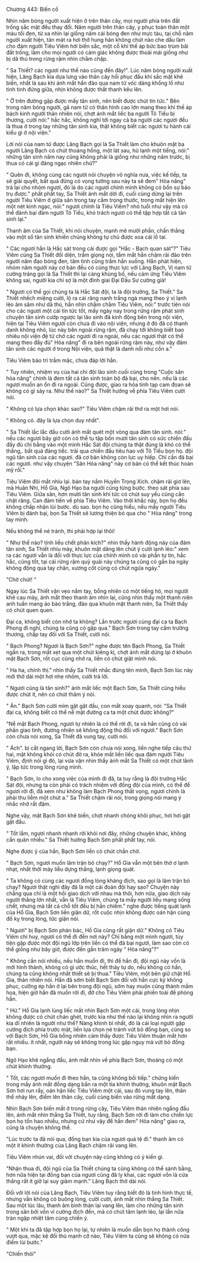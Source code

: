 




Chương 443: Biến cố


Nhìn năm bóng người xuất hiện ở trên thân cây, mọi người phía trên đất trống sắc mặt đều thay đổi. Năm người trên thân cây, y phục toàn thân một màu tối đen, từ xa nhìn lại giống năm cái bóng đen như mực tàu, tại chỗ năm người xuất hiện, tản mát ra hơi thở hung hãn không chút nào che dấu làm cho đám người Tiêu Viêm hơi biến sắc, một cỗ khí thế áp bức bao trùm bãi đất trống, làm cho mọi người có cảm giác không được thoải mái giống như bị dã thú trong rừng rậm nhìn chằm chặp.

" Sa Thiết? các ngươi như thế nào cũng đến đây!". Lúc năm bóng người xuất hiện, Lăng Bạch kia dựa lưng vào thân cây hồi phục đấu khí sắc mặt khẽ biến, nhất là sau khi ánh mắt hắn đảo qua nam tử vóc dáng khổng lồ như tinh tinh đứng giữa, nhịn không được thất thanh kêu lên.

" Ở trên đường gặp được mấy tân sinh, nên biết được chút tin tức." Bên trong năm bóng người, gã nam tử có thân hình cao lớn mang theo khí thế áp bách kinh người thản nhiên nói, chợt ánh mắt liếc ba người Tô Tiếu bị thương, cười nói:" hắc hắc, không nghĩ tới ngay cả ba người các ngươi đều là thua ở trong tay những tân sinh kia, thật không biết các ngươi tu hành cái kiểu gì ở nội viện."

Lời nói của nam tử được Lăng Bạch gọi là Sa Thiết làm cho khuôn mặt ba người Lăng Bạch có chút thoáng hồng, một lát sau, hừ lạnh một tiếng, nói:" những tân sinh năm nay cũng không phải là giống như những năm trước, bị thua có cái gì đáng ngạc nhiên chứ?"

" Quên đi, không cùng các ngươi nói chuyện vô nghĩa nưa, việc kế tiếp, ta sẽ giải quyết, bất quá đừng có vọng tưởng sau này ta sẽ đem" Hỏa năng" trả lại cho nhóm ngươi, đó là do các ngươi chính mình không có bổn sự bảo trụ được." phất phất tay, Sa Thiết ánh mắt dời đi, cuối cùng dừng lại trên người Tiêu Viêm ở giữa sân trong tay cầm trọng thước, trong mắt hiện lên một nét kinh ngạc, nói:" ngươi chính là Tiêu Viêm? nhỏ tuổi như vậy mà có thể đánh bại đám người Tô Tiếu, khó trách ngươi có thể tập hợp tất cả tân sinh lại."

Thanh âm của Sa Thiết, khi nói chuyện, mạnh mẽ mười phần, chấn thẳng vào một số tân sinh khiến chúng không tự chủ được xoa cái lổ tai.

" Các ngươi hẳn là Hắc sát trong cái được gọi "Hắc - Bạch quan sát"?" Tiêu Viêm cùng Sa Thiết đối diện, trầm giọng nói, tầm mắt hắn chậm rãi đảo trên người năm đạo bóng đen, tâm tình cũng trầm hẳn xuống. Hắn phát hiện, nhóm năm người này cơ bản đều có cùng thực lực với Lăng Bạch, Vị nam tử cường tráng gọi là Sa Thiết thì lại càng khủng bố, nếu cảm ứng Tiêu Viêm không sai, người kia chỉ sợ là một đỉnh giai Đại Đấu Sư cường giả!

" Ngươi có thể gọi chúng ta là Hắc Sát đội, ta là đội trưởng, Sa Thiết." Sa Thiết nhếch miệng cười, lộ ra cái răng nanh trắng ngà mang theo ý vị lạnh lẽo âm sâm như dã thú, hắn nhìn chằm chằm Tiêu Viêm, nói:" trước tiên nói cho các ngươi một cái tin tức tốt, mấy ngày nay trong rừng rậm phát sinh chuyện tân sinh cướp ngược lại lão sinh đã kinh động bên trong nội viện, hiện tại Tiêu Viêm ngươi còn chưa đi vào nội viện, nhưng ở đó đã có thanh danh không nhỏ, lúc này bên ngoài rừng rậm, đã chạy tới không biết bao nhiêu nội viện đệ tử chờ các ngươi đi ra ngoài, nếu các ngươi thật có thể mang theo đầy đủ" Hỏa năng" đi ra bên ngoài rừng rậm này, như vậy đám tân sinh các người ở trong Nội viện, quả thật là danh nổi như cồn a."

Tiêu Viêm bảo trì trầm mặc, chưa đáp lời hắn.

" Tuy nhiên, nhiệm vụ của hai chi đội lão sinh cuối cùng trong "Cuộc săn hỏa năng" chính là đem tất cả tân sinh toàn bộ đả bại, cho nên. nếu là các ngươi muốn an ổn đi ra ngoài. Cũng được, giao ra hỏa tinh tạp cam đoan sẽ không có gì sảy ra. Như thế nào?" Sa Thiết hướng về phía Tiêu Viêm cười nói.

" Không có lựa chọn khác sao?" Tiêu Viêm chậm rãi thở ra một hơi nói.

" Không có. đây là lựa chọn duy nhất".

" Sa Thiết lắc lắc đầu cười ánh mắt quét một vòng qua đám tân sinh. nói:" nếu các ngươi bây giờ còn có thể tụ tập bốn mươi tân sinh có sức chiến đấu đầy đủ chỉ bằng vào một mình Hắc Sát đội chúng ta thật đúng là khó có thể thắng,. bất quá đáng tiếc. trải qua chiến đấu tiêu hao với Tô Tiếu bọn họ. đội ngũ tân sinh của các ngươi. đã cơ bản không còn lực uy hiếp. Chỉ cần đả bại các ngươi. như vậy chuyện "Săn Hỏa năng" này cơ bản có thể kết thúc hoàn mỹ rồi."

Tiêu Viêm đôi mắt nhíu lại. bàn tay nắm Huyền Trọng Xích. chậm rãi giơ lên, mà Huân Nhi, Hổ Gia, Ngô Hạo ba người cũng từng bước. theo sát phía sau Tiêu Viêm. Giữa sân, hơn mười tân sinh khí tức có chút suy yếu cũng cắn chặt răng. Can đảm tiến về phía Tiêu Viêm. Vào thời khắc này, bọn họ đều không chấp nhận lùi bước. dù sao. bọn họ cũng hiểu, nếu mấy người Tiêu Viêm bị đánh bại, bọn Sa Thiết sẽ lương thiện bỏ qua cho " Hỏa năng" trong tay mình.

Nếu không thể né tránh, thì phải hợp lại thôi!

" Như thế nào? tính liều chết phản kích?" nhìn thấy hành động này của đám tân sinh, Sa Thiết nhíu mày, khuôn mặt dâng lên chút ý cười lạnh lẻo:" xem ra các ngươi vẫn là đối với thực lực của chính mình có vài phần tự tin, hắc hắc, cũng tốt, tại cái rừng rậm quỷ quái này chúng ta cũng có gần ba ngày không động qua tay chân, xương cốt cũng có chút ngứa ngáy."

"Chờ chút! "

Ngay lúc Sa Thiết vặn vẹo nắm tay, bỗng nhiên có một tiếng hô, mọi người khẽ cau mày, ánh mắt theo thanh âm nhìn lại, cũng nhìn thấy một thanh niên anh tuấn mang áo bào trắng, đảo qua khuôn mặt thanh niên, Sa Thiết thấy có chút quen quen.

Đại ca, không biết còn nhớ ta không? Lần trước ngươi cùng đại ca ta Bạch Phong đi nghỉ, chúng ta cũng có gặp qua." Bạch Sơn trong tay cầm trường thương, chắp tay đối với Sa Thiết, cười nói.

" Bạch Phong? Ngươi là Bạch Sơn?" nghe được tên Bạch Phong, Sa Thiết ngẩn ra, trong mắt xẹt qua một chút kiêng kị, chợt ánh mắt dừng lại ở khuôn mặt Bạch Sơn, rốt cục cũng nhớ ra, liền có chút giật mình nói.

" Ha ha, chính thị." nhìn thấy Sa Thiết nhắc đúng tên mình, Bạch Sơn lúc này mới thở dài một hơi nhẹ nhõm, cười trả lời.

" Ngươi cũng là tân sinh?" ánh mắt liếc một Bạch Sơn, Sa Thiết cũng hiểu được chút ít, nên có chút thâm ý nói.

" Ân." Bạch Sơn cười mỉm gật gật đầu, con mắt xoay quanh, nói: "Sa Thiết đại ca, không biết có thể nể mặt đường ca ta một chút được không?"

"Nể mặt Bạch Phong, ngươi tự nhiên là có thể rời đi, ta và hắn cũng có vài phần giao tình, đương nhiên sẽ không động thủ đối với ngươi." Bạch Sơn còn chưa nói xong, Sa Thiết đã vung tay, cười nói.

" Ách". bị cắt ngang lời, Bạch Sơn còn chưa nói xong, liền nghe tiếp câu thứ hai, mặt không khỏi có chút đờ ra, khóe mắt liền liếc qua đám người Tiêu Viêm, định nói gì đó, lại vừa vặn nhìn thấy ánh mắt Sa Thiết có một chút lãnh ý, lập tức trong lòng rùng mình.

" Bạch Sơn, lo cho xong việc của mình đi đã, ta tuy rằng là đội trưởng Hắc Sát đội, nhưng ta còn phải có trách nhiệm với đồng đội của mình, có thể để ngươi rời đi, đã xem như không làm Bạch Phong thất vọng, ngươi chính là phải thu liễm một chút a." Sa Thiết chậm rãi nói, trong giọng nói mang ý nhắc nhở rất đậm.

Nghe vậy, mặt Bạch Sơn khẽ biến, chợt nhanh chóng khôi phục, hơi hơi gật gật đầu.

" Tốt lắm, ngươi nhanh nhanh rời khỏi nơi đây, những chuyện khác, không cần quản nhiều." Sa Thiết hướng Bạch Sơn phất phất tay, nói.

Nghe được ý của hắn, Bạch Sơn liền có chút chần chờ.

" Bạch Sơn, ngươi muốn lâm trận bỏ chạy?" Hổ Gia vẫn một bên thờ ơ lạnh nhạt, nhất thời mày liễu dựng thẳng, lạnh giọng quát.

" Ta không có cùng các ngươi đồng lòng kháng địch, sao gọi là lâm trận bỏ chạy? Ngươi thật nghỉ đây đã là một cái đoàn đội hay sao? Chuyện này chẳng qua chỉ là một hồi giao dịch với nhau mà thôi, hơn nữa, giao dịch này người thắng lớn nhất, vẫn là Tiêu Viêm, chúng ta mấy người liều mạng sống chết, nhưng mà tất cả chỗ tốt đều bị hắn chiếm." nghe được tiếng quát lạnh của Hổ Gia, Bạch Sơn liền giận dữ, rốt cuộc nhịn không được oán hận cùng đố kỵ trong lòng, tức giận nói.

" Ngươi" bị Bạch Sơn phản bác, Hổ Gia cũng rất giận dữ:" Không có Tiêu Viêm chỉ huy, ngươi có thể đi đến nơi này? Chỉ bằng một mình ngươi, tùy tiện gặp được một đội ngũ lớp trên liền có thể đả bại ngươi, làm sao còn có thể giống như bây giờ, được đến gần trăm ngày " Hỏa năng"?"

" Không cần nói nhiều, nếu hắn muốn đi, thì để hắn đi, đội ngũ này vốn là mới hình thành, không có gì ước thúc, hết thảy tự do, nếu không có hắn, chúng ta cũng không nhất thiết sẽ bị thua." Tiêu Viêm, một bên giữ chặt Hổ Gia, thản nhiên nói. Hắn đã sớm biết Bạch Sơn đối với hắn cực kỳ không phục, cưỡng ép hắn ở lại bên trong đội ngũ, sớm hay muộn cũng thành mầm họa, hiện giờ hắn đã muốn rời đi, đỡ cho Tiêu Viêm phải phiền toái đề phòng hắn.

" Hừ." Hổ Gia lạnh lùng liếc mắt nhìn Bạch Sơn một cái, trong lòng nhịn không được có chút chán ghét, trước kia như thế nào lại không nhìn ra người kia dĩ nhiên là người như thế? Nàng khinh bỉ nhất, đó là cái loại người gặp cường địch phía trước mặt, liền lựa chọn né tránh vứt bỏ đồng bạn, cùng so với Bạch Sơn, Hổ Gia bỗng nhiên cảm thấy được Tiêu Viêm thuận mắt hơn rất nhiều. ít nhất, người này sẽ không trong lúc gặp nguy mà vứt bỏ đồng bạn.

Ngô Hạo khẽ ngẩng đầu, ánh mắt nhìn về phía Bạch Sơn, thoáng có một chút khinh thường.

" Tốt, các ngươi muốn đi theo hắn, ta cũng không bồi tiếp." chứng kiến trong mấy ánh mắt đồng dạng bắn ra một tia khinh thường, khuôn mặt Bạch Sơn hơi run rẩy, oán hận liếc Tiêu Viêm một cái, sau đó vung tay lên, thân thể nhảy lên, điểm lên thân cây, cuối cùng biến vào rừng mất dạng.

Nhìn Bạch Sơn biến mất ở trong rừng cây, Tiêu Viêm thản nhiên ngẩng đầu lên, ánh mắt nhìn thẳng Sa Thiết, tuy rằng, Bạch Sơn rời đi làm cho chiến lực bọn họ tổn hao nhiều, nhưng cứ như vậy để hắn đem" Hỏa năng" giao ra, cũng là chuyện không thể.

"Lúc trước ta đã nói qua, đồng bạn kia của ngươi quá tệ đi." thanh âm có một ít khinh thường của Lăng Bạch chậm rãi vang lên.

Tiêu Viêm nhún vai, đối với chuyện này cũng không có ý kiến gì.

"Nhận thua đi, đội ngũ của Sa Thiết chúng ta cũng không có thể sánh bằng, hơn nữa hiện tại đồng bạn của ngươi cũng đã ly khai, các ngươi vốn là cửa thắng rất ít giờ lại suy giảm mạnh." Lăng Bạch thở dài nói.

Đối với lời nói của Lăng Bạch, Tiêu Viêm tuy rằng biết đó là tình hình thực tế, nhưng vẫn không có buông lỏng, cười cười, ánh mắt nhìn thẳng Sa Thiết. Sau một lúc lâu, thanh âm bình thản lại vang lên, làm cho những tân sinh trong sân bởi vốn vì cường địch đến, mà có chút tâm lạnh lẻo, lại lần nữa tràn ngập nhiệt tâm cùng chiến ý.

" Một khi ta đã tập hợp bọn họ lại, tự nhiên là muốn dẫn bọn họ thành công vượt qua, mặc kệ đối thủ mạnh cỡ nào, Tiêu Viêm ta cũng sẽ không có nửa điểm lùi bước."

"Chiến thôi"





